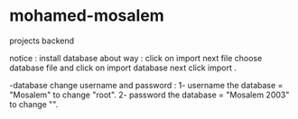 # mohamed-mosalem
projects backend

notice : 
install database about way :
click on import next file choose database file and click on import database next click import .

-database change username and password :
1- username the database = "Mosalem" to change "root".
2- password the database = "Mosalem 2003" to change "".
